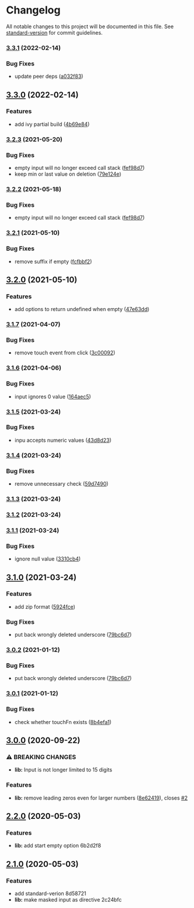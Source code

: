 # Changelog

All notable changes to this project will be documented in this file. See [standard-version](https://github.com/conventional-changelog/standard-version) for commit guidelines.

### [3.3.1](https://github.com/stumpam/ngx-masked-input/compare/v3.3.0...v3.3.1) (2022-02-14)


### Bug Fixes

* update peer deps ([a032f83](https://github.com/stumpam/ngx-masked-input/commit/a032f835e6701c0ad4aed12b0540140655e8de80))

## [3.3.0](https://github.com/stumpam/ngx-masked-input/compare/v3.2.3...v3.3.0) (2022-02-14)


### Features

* add ivy partial build ([4b69e84](https://github.com/stumpam/ngx-masked-input/commit/4b69e846093b4ea3bf565c7e69e2954889060c33))

### [3.2.3](https://github.com/stumpam/ngx-masked-input/compare/v3.2.1...v3.2.3) (2021-05-20)


### Bug Fixes

* empty input will no longer exceed call stack ([fef98d7](https://github.com/stumpam/ngx-masked-input/commit/fef98d768177406ea82665d91c506ab80677aded))
* keep min or last value on deletion ([79e124e](https://github.com/stumpam/ngx-masked-input/commit/79e124e15da3d0af357444c9501a1cfe22beddf0))

### [3.2.2](https://github.com/stumpam/ngx-masked-input/compare/v3.2.1...v3.2.2) (2021-05-18)


### Bug Fixes

* empty input will no longer exceed call stack ([fef98d7](https://github.com/stumpam/ngx-masked-input/commit/fef98d768177406ea82665d91c506ab80677aded))

### [3.2.1](https://github.com/stumpam/ngx-masked-input/compare/v3.2.0...v3.2.1) (2021-05-10)


### Bug Fixes

* remove suffix if empty ([fcfbbf2](https://github.com/stumpam/ngx-masked-input/commit/fcfbbf2bb89eec4f6059a12ab725c38ee5afafc3))

## [3.2.0](https://github.com/stumpam/ngx-masked-input/compare/v3.1.7...v3.2.0) (2021-05-10)


### Features

* add options to return undefined when empty ([47e63dd](https://github.com/stumpam/ngx-masked-input/commit/47e63dd0ea887683119315f2286e3a4cb74389a3))

### [3.1.7](https://github.com/stumpam/ngx-masked-input/compare/v3.1.6...v3.1.7) (2021-04-07)


### Bug Fixes

* remove touch event from click ([3c00092](https://github.com/stumpam/ngx-masked-input/commit/3c000923dc15f3afd5bf89632dc38690c5b42cbe))

### [3.1.6](https://github.com/stumpam/ngx-masked-input/compare/v3.1.5...v3.1.6) (2021-04-06)


### Bug Fixes

* input ignores 0 value ([164aec5](https://github.com/stumpam/ngx-masked-input/commit/164aec5d025b5be3f857d54ca2a7c24c19e3f36a))

### [3.1.5](https://github.com/stumpam/ngx-masked-input/compare/v3.1.4-build...v3.1.5) (2021-03-24)


### Bug Fixes

* inpu accepts numeric values ([43d8d23](https://github.com/stumpam/ngx-masked-input/commit/43d8d2370e49e48f5e3e7e49c01f98941e8cd694))

### [3.1.4](https://github.com/stumpam/ngx-masked-input/compare/v3.1.3...v3.1.4) (2021-03-24)


### Bug Fixes

* remove unnecessary check ([59d7490](https://github.com/stumpam/ngx-masked-input/commit/59d749039a071e606e3c3fb021b6197974cf689e))

### [3.1.3](https://github.com/stumpam/ngx-masked-input/compare/v3.1.2...v3.1.3) (2021-03-24)

### [3.1.2](https://github.com/stumpam/ngx-masked-input/compare/v3.1.1...v3.1.2) (2021-03-24)

### [3.1.1](https://github.com/stumpam/ngx-masked-input/compare/v3.1.0...v3.1.1) (2021-03-24)


### Bug Fixes

* ignore null value ([3310cb4](https://github.com/stumpam/ngx-masked-input/commit/3310cb4fecf0ee5ba637afad676c4d5352e7f7fd))

## [3.1.0](https://github.com/stumpam/ngx-masked-input/compare/v3.0.1...v3.1.0) (2021-03-24)


### Features

* add zip format ([5924fce](https://github.com/stumpam/ngx-masked-input/commit/5924fce20d15a97c23dcb6e0aefaa6990a10cd36))


### Bug Fixes

* put back wrongly deleted underscore ([79bc6d7](https://github.com/stumpam/ngx-masked-input/commit/79bc6d70dc2aa3d82dacee3b654309bb52aeb60a))

### [3.0.2](https://github.com/stumpam/ngx-masked-input/compare/v3.0.1...v3.0.2) (2021-01-12)


### Bug Fixes

* put back wrongly deleted underscore ([79bc6d7](https://github.com/stumpam/ngx-masked-input/commit/79bc6d70dc2aa3d82dacee3b654309bb52aeb60a))

### [3.0.1](https://github.com/stumpam/ngx-masked-input/compare/v3.0.0...v3.0.1) (2021-01-12)


### Bug Fixes

* check whether touchFn exists ([8b4efa1](https://github.com/stumpam/ngx-masked-input/commit/8b4efa13d5f0f46f09106296a634ce98a00126c3))

## [3.0.0](https://github.com/stumpam/ngx-masked-input/compare/v2.2.0...v3.0.0) (2020-09-22)


### ⚠ BREAKING CHANGES

* **lib:** Input is not longer limited to 15 digits

### Features

* **lib:** remove leading zeros even for larger numbers ([8e62419](https://github.com/stumpam/ngx-masked-input/commit/8e62419fed20534e5027bab214ecc74a16de7966)), closes [#2](https://github.com/stumpam/ngx-masked-input/issues/2)

## [2.2.0](///compare/v2.1.0...v2.2.0) (2020-05-03)


### Features

* **lib:** add start empty option 6b2d2f8

## [2.1.0](///compare/v1.1.0...v2.1.0) (2020-05-03)


### Features

* add standard-verion 8d58721
* **lib:** make masked input as directive 2c24bfc
